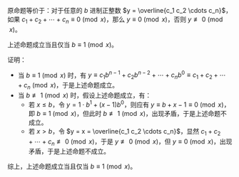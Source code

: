 原命题等价于：对于任意的 $b$ 进制正整数 $y = \overline{c_1 c_2 \cdots c_n}$，如果 $c_1 + c_2 + \cdots + c_n \equiv 0 \pmod{x}$，那么 $y \equiv 0 \pmod{x}$，否则 $y \not\equiv 0 \pmod{x}$。

上述命题成立当且仅当 $b \equiv 1 \pmod{x}$。

证明：

* 当 $b \equiv 1 \pmod{x}$ 时，有 $y \equiv c_1 b^{n-1} + c_2 b^{n-2} + \cdots + c_n b^0 \equiv c_1 + c_2 + \cdots + c_n \pmod{x}$，于是上述命题成立。
* 当 $b \not\equiv 1 \pmod{x}$ 时，假设上述命题成立，有：
    * 若 $x \leq b$，令 $y = 1 \cdot b^1 + (x-1) b^0$，则应有 $y \equiv b + x - 1 \equiv 0 \pmod{x}$，即 $b \equiv 1 \pmod{x}$，但此时 $b \not\equiv 1 \pmod{x}$，出现矛盾，于是上述命题不成立。
    * 若 $x > b$，令 $y = x = \overline{c_1 c_2 \cdots c_n}$，显然 $c_1 + c_2 + \cdots + c_n \not\equiv 0 \pmod{x}$，于是 $y \not\equiv 0 \pmod{x}$，但 $y \equiv 0 \pmod{x}$，出现矛盾，于是上述命题不成立。

综上，上述命题成立当且仅当 $b \equiv 1 \pmod{x}$。

